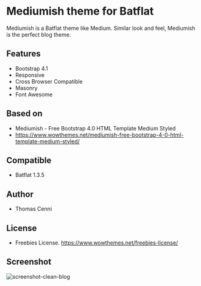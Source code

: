 # Mediumish theme for Batflat
Mediumish is a Batflat theme like Medium. Similar look and feel, Mediumish is the perfect blog theme.

## Features
- Bootstrap 4.1
- Responsive
- Cross Browser Compatible
- Masonry
- Font Awesome

## Based on
- Mediumish - Free Bootstrap 4.0 HTML Template Medium Styled
- https://www.wowthemes.net/mediumish-free-bootstrap-4-0-html-template-medium-styled/

## Compatible
- Batflat 1.3.5

## Author
- Thomas Cenni

## License
- Freebies License. https://www.wowthemes.net/freebies-license/

## Screenshot
![screenshot-clean-blog](https://raw.githubusercontent.com/thomascenni/mediumish/master/preview.png)
